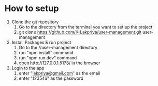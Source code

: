 # How to setup

1. Clone the git repository
   1. Go to the directory from the terminal you want to set up the project
   2. git clone https://github.com/K-Lakpriya/user-management.git user-management
2. Install Packages & run project
   1. Go to the /<absolute-path>/user-management directory
   2. run "npm install" command
   3. run "npm run dev" command
   4. open http://127.0.0.1:5173/ in the browser
3. Login to the app
   1. enter "lakpriya@gmail.com" as the email
   2. enter "123546" as the password